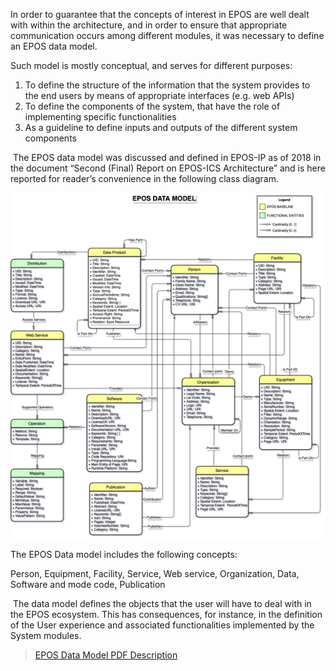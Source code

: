 In order to guarantee that the concepts of interest in EPOS are well dealt with within the architecture, and in order to ensure that appropriate communication occurs among different modules, it was necessary to define an EPOS data model.

Such model is mostly conceptual, and serves for different purposes:

1. To define the structure of the information that the system provides to the end users by means of appropriate interfaces (e.g. web APIs)
2. To define the components of the system, that have the role of implementing specific functionalities
3. As a guideline to define inputs and outputs of the different system components

 The EPOS data model was discussed and defined in EPOS-IP as of 2018 in the document “Second (Final) Report on EPOS-ICS Architecture” and is here reported for reader’s convenience in the following class diagram.

![image](./images/epos-data-model.png)

The EPOS Data model includes the following concepts:

Person, Equipment, Facility, Service, Web service, Organization, Data, Software and mode code, Publication

 The data model defines the objects that the user will have to deal with in the EPOS ecosystem. This has consequences, for instance, in the definition of the User experience and associated functionalities implemented by the System modules.

> [EPOS Data Model PDF Description](EPOS_DATA_MODEL.pdf)